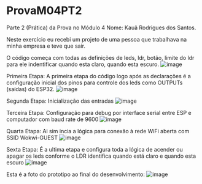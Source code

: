 # ProvaM04PT2
Parte 2 (Prática) da Prova no Módulo 4
Nome: Kauã Rodrigues dos Santos.


Neste exercício eu recebi um projeto de uma pessoa que trabalhava na minha empresa e teve que sair.

O código começa com todas as definições de leds, ldr, botão, limite do ldr para ele indentificar quando esta claro, quando esta escuro.
![image](https://github.com/user-attachments/assets/a909168a-224f-4b1e-b5fd-3e6f38c582ac)


Primeira Etapa:
A primeira etapa do código logo após as declarações é a configuração inicial dos pinos para controle dos leds como OUTPUTs (saídas) do ESP32.
![image](https://github.com/user-attachments/assets/89a8bb98-92a7-4420-b0a2-f40c8c78250c)


Segunda Etapa:
Inicialização das entradas
![image](https://github.com/user-attachments/assets/81806ab3-0037-4e20-a234-b1a2ec917cc7)


Terceira Etapa:
Configuração para debug por interface serial entre ESP e computador com baud rate de 9600
![image](https://github.com/user-attachments/assets/4e862f35-ec56-40a3-910f-8a6f14b722d2)


Quarta Etapa:
Ai sim incia a lógica para conexão à rede WiFi aberta com SSID Wokwi-GUEST
![image](https://github.com/user-attachments/assets/1aa8f9ff-67a4-4cd1-9771-365ea6d6750c)


Sexta Etapa:
É a ultima etapa e configura toda a lógica de acender ou apagar os leds conforme o LDR identifica quando está claro e quando esta escuro
![image](https://github.com/user-attachments/assets/9960daf1-567a-4959-875c-1e327ffb0007)


Esta é a foto do prototipo ao final do desenvolvimento:
![image](https://github.com/user-attachments/assets/b861e842-1872-4798-a9d6-31b8d3cfd7bd)

